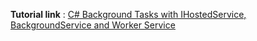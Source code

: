 **Tutorial link** : [C# Background Tasks with IHostedService, BackgroundService and Worker Service](https://youtu.be/5BnYVGI0160?si=mzzUO8GmkqAoUAAc)